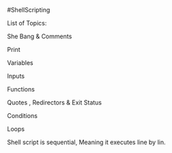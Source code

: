 #ShellScripting

List of Topics:

She Bang & Comments

Print

Variables

Inputs

Functions

Quotes , Redirectors & Exit Status

Conditions

Loops

Shell script is sequential, Meaning it executes line by lin.